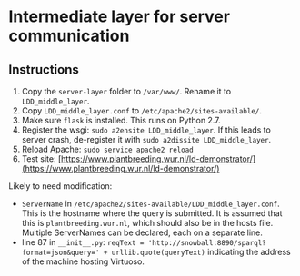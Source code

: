 # Intermediate layer for server communication

## Instructions

1. Copy the `server-layer` folder to `/var/www/`. Rename it to `LDD_middle_layer`.
2. Copy `LDD_middle_layer.conf` to `/etc/apache2/sites-available/`.
3. Make sure `flask` is installed. This runs on Python 2.7.
4. Register the wsgi: `sudo a2ensite LDD_middle_layer`.
   If this leads to server crash, de-register it with `sudo a2dissite LDD_middle_layer`.
5. Reload Apache: `sudo service apache2 reload`
6. Test site: [https://www.plantbreeding.wur.nl/ld-demonstrator/](https://www.plantbreeding.wur.nl/ld-demonstrator/)

Likely to need modification:
* `ServerName` in `/etc/apache2/sites-available/LDD_middle_layer.conf`.
This is the hostname where the query is submitted. It is assumed that this is `plantbreeding.wur.nl`, which should also be in the hosts file. Multiple ServerNames can be declared, each on a separate line.
* line 87 in `__init__.py`:
`reqText = 'http://snowball:8890/sparql?format=json&query=' + urllib.quote(queryText)`
indicating the address of the machine hosting Virtuoso.
